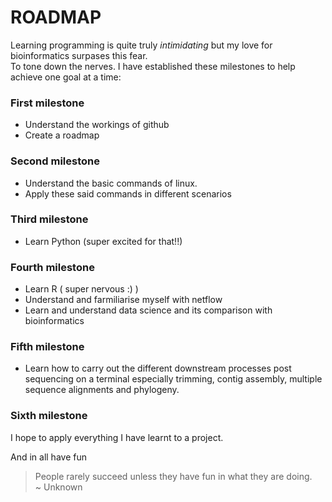 
# ROADMAP  
Learning programming is quite truly *intimidating* but my love for bioinformatics surpases this fear.  
To tone down the nerves. I have established these milestones to help achieve one goal at a time:    

### First milestone  
* Understand the workings of github  
* Create a roadmap
  
### Second milestone  
* Understand the basic commands of linux.  
* Apply these said commands in different scenarios
  
### Third milestone  
* Learn Python (super excited for that!!) 
 
### Fourth milestone  
* Learn R ( super nervous :) )  
* Understand and farmiliarise myself with netflow    
* Learn and understand data science and its comparison with bioinformatics
    
### Fifth milestone  
* Learn how to carry out the different downstream processes post sequencing on a terminal
 especially trimming, contig assembly, multiple sequence alignments and phylogeny.
 
 ### Sixth milestone  
 I hope to apply everything I have learnt to a project.  
 
 And in all have fun 
 > People rarely succeed unless they have fun in what they are doing.  
                             ~ Unknown


